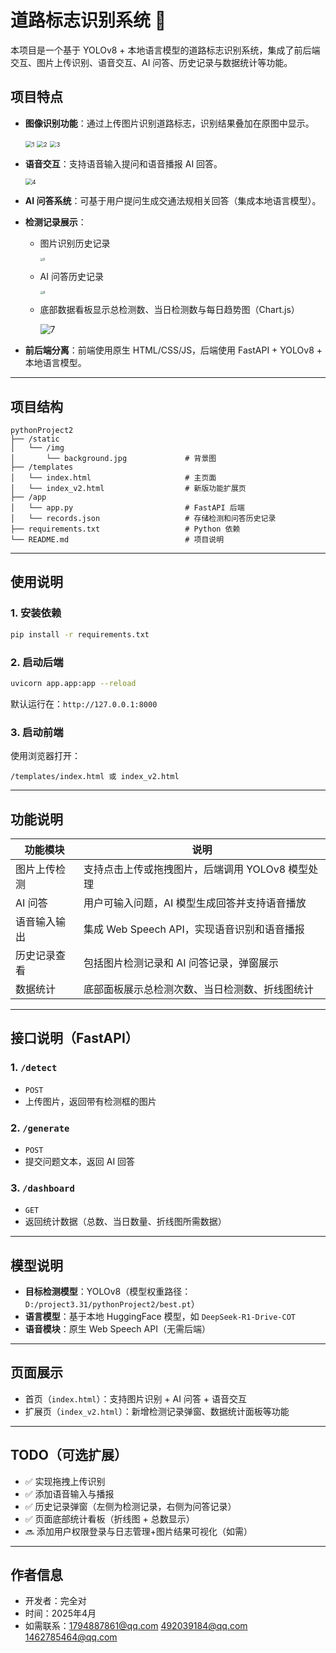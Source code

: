 # 道路标志识别系统 🚦

本项目是一个基于 YOLOv8 + 本地语言模型的道路标志识别系统，集成了前后端交互、图片上传识别、语音交互、AI 问答、历史记录与数据统计等功能。

## 项目特点

- **图像识别功能**：通过上传图片识别道路标志，识别结果叠加在原图中显示。

  <img src="G:\read\1.png" alt="1" style="zoom:67%;" />

  <img src="G:\read\2.png" alt="2" style="zoom:67%;" />

  <img src="G:\read\3.png" alt="3" style="zoom:67%;" />

- **语音交互**：支持语音输入提问和语音播报 AI 回答。

  <img src="G:\read\4.png" alt="4" style="zoom:67%;" />

- **AI 问答系统**：可基于用户提问生成交通法规相关回答（集成本地语言模型）。

- **检测记录展示**：
  
  - 图片识别历史记录
  
    <img src="G:\read\5.png" alt="5" style="zoom: 33%;" />
  
  - AI 问答历史记录
  
    <img src="G:\read\6.png" alt="6" style="zoom: 33%;" />
  
  - 底部数据看板显示总检测数、当日检测数与每日趋势图（Chart.js）
  
    ![7](G:\read\7.png)
  
- **前后端分离**：前端使用原生 HTML/CSS/JS，后端使用 FastAPI + YOLOv8 + 本地语言模型。

---

## 项目结构

```
pythonProject2
├── /static
│   └── /img
│       └── background.jpg             # 背景图
├── /templates
│   └── index.html                     # 主页面
│   └── index_v2.html                  # 新版功能扩展页
├── /app
│   └── app.py                         # FastAPI 后端
│   └── records.json                   # 存储检测和问答历史记录
├── requirements.txt                   # Python 依赖
└── README.md                          # 项目说明
```

---

##  使用说明

### 1. 安装依赖

```bash
pip install -r requirements.txt
```

### 2. 启动后端

```bash
uvicorn app.app:app --reload
```

默认运行在：`http://127.0.0.1:8000`

### 3. 启动前端

使用浏览器打开：

```
/templates/index.html 或 index_v2.html
```

---

## 功能说明

| 功能模块     | 说明                                             |
| ------------ | ------------------------------------------------ |
| 图片上传检测 | 支持点击上传或拖拽图片，后端调用 YOLOv8 模型处理 |
| AI 问答      | 用户可输入问题，AI 模型生成回答并支持语音播放    |
| 语音输入输出 | 集成 Web Speech API，实现语音识别和语音播报      |
| 历史记录查看 | 包括图片检测记录和 AI 问答记录，弹窗展示         |
| 数据统计     | 底部面板展示总检测次数、当日检测数、折线图统计   |

---

##  接口说明（FastAPI）

### 1. `/detect`  
- `POST`
- 上传图片，返回带有检测框的图片

### 2. `/generate`  
- `POST`
- 提交问题文本，返回 AI 回答

### 3. `/dashboard`
- `GET`
- 返回统计数据（总数、当日数量、折线图所需数据）

---

##  模型说明

- **目标检测模型**：YOLOv8（模型权重路径：`D:/project3.31/pythonProject2/best.pt`）
- **语言模型**：基于本地 HuggingFace 模型，如 `DeepSeek-R1-Drive-COT`
- **语音模块**：原生 Web Speech API（无需后端）

---

## 页面展示

- 首页（`index.html`）：支持图片识别 + AI 问答 + 语音交互  
- 扩展页（`index_v2.html`）：新增检测记录弹窗、数据统计面板等功能

---

##  TODO（可选扩展）

- ✅ 实现拖拽上传识别
- ✅ 添加语音输入与播报
- ✅ 历史记录弹窗（左侧为检测记录，右侧为问答记录）
- ✅ 页面底部统计看板（折线图 + 总数显示）
- 🔜 添加用户权限登录与日志管理+图片结果可视化（如需）

---

##  作者信息

-  开发者：完全对
- 时间：2025年4月
- 如需联系：1794887861@qq.com 492039184@qq.com 1462785464@qq.com
